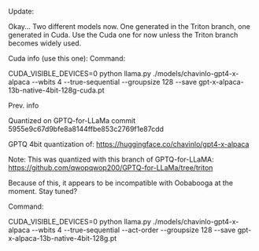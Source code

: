Update: 

Okay... Two different models now. One generated in the Triton branch, one generated in Cuda. Use the Cuda one for now unless the Triton branch becomes widely used.

Cuda info (use this one):
Command: 

CUDA_VISIBLE_DEVICES=0 python llama.py ./models/chavinlo-gpt4-x-alpaca --wbits 4 --true-sequential --groupsize 128 --save gpt-x-alpaca-13b-native-4bit-128g-cuda.pt


Prev. info

Quantized on GPTQ-for-LLaMa commit 5955e9c67d9bfe8a8144ffbe853c2769f1e87cdd

GPTQ 4bit quantization of: https://huggingface.co/chavinlo/gpt4-x-alpaca

Note: This was quantized with this branch of GPTQ-for-LLaMA: https://github.com/qwopqwop200/GPTQ-for-LLaMa/tree/triton

Because of this, it appears to be incompatible with Oobabooga at the moment. Stay tuned?

Command: 

CUDA_VISIBLE_DEVICES=0 python llama.py ./models/chavinlo-gpt4-x-alpaca --wbits 4 --true-sequential --act-order --groupsize 128 --save gpt-x-alpaca-13b-native-4bit-128g.pt
